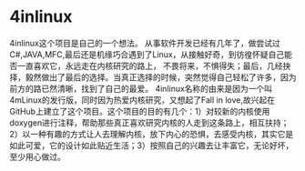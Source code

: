 # 4inlinux
4inlinux这个项目是自己的一个想法。
从事软件开发已经有几年了，做尝试过C#,JAVA,MFC,最后还是机缘巧合遇到了Linux，从接触好奇，到彷徨怀疑自己能否一直喜欢它，永远走在内核研究的路上，
不畏将来，不惧得失；最后，几经抉择，毅然做出了最后的选择。当真正选择的时候，突然觉得自己轻松了许多，因为前方的路已然清晰，找到了自己的最爱。
4inlinux名称的由来是因为一个叫4mLinux的发行版，同时因为热爱内核研究，又想起了Fall in love,故兴起在GitHub上建立了这个项目。这个项目的目的有几个：1）对较新的内核使用doxygen进行注释，帮助那些真正喜欢研究内核的人走到这条路上，相互扶持；2）以一种有趣的方式让人去理解内核，放下内心的恐惧，去感受内核，其实它是如此可爱，它的设计如此贴近生活；3）按照自己的兴趣去让丰富它，无论好坏，至少用心做过。
